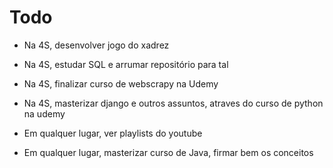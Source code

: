 # Todo

- Na 4S, desenvolver jogo do xadrez

- Na 4S, estudar SQL e arrumar repositório para tal

- Na 4S, finalizar curso de webscrapy na Udemy

- Na 4S, masterizar django e outros assuntos, atraves do curso de python na udemy

- Em qualquer lugar, ver playlists do youtube

- Em qualquer lugar, masterizar curso de Java, firmar bem os conceitos
